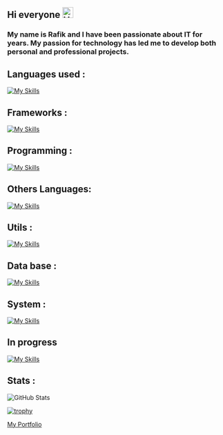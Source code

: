 ## Hi everyone  <img src="https://raw.githubusercontent.com/Tarikul-Islam-Anik/Animated-Fluent-Emojis/master/Emojis/Smilies/Hear-No-Evil%20Monkey.png" alt="Hear-No-Evil Monkey" width="25" height="25" />
###  My name is Rafik and I have been passionate about IT for years. My passion for technology has led me to develop both personal and professional projects.
## Languages used : 
[![My Skills](https://skillicons.dev/icons?i=js,html,css)](https://skillicons.dev)
## Frameworks : 
[![My Skills](https://skillicons.dev/icons?i=angular,nestjs,symfony,laravel,dotnet,spring,vue)](https://skillicons.dev)
## Programming :
[![My Skills](https://skillicons.dev/icons?i=c,cs,cpp)](https://skillicons.dev)
## Others Languages:
[![My Skills](https://skillicons.dev/icons?i=php,kotlin,java)](https://skillicons.dev)
## Utils :
[![My Skills](https://skillicons.dev/icons?i=git,docker)](https://skillicons.dev)
## Data base :
[![My Skills](https://skillicons.dev/icons?i=mysql,mongodb,sqlite)](https://skillicons.dev)
## System :
[![My Skills](https://skillicons.dev/icons?i=linux)](https://skillicons.dev)
## In progress
[![My Skills](https://skillicons.dev/icons?i=kubernetes,aws,gcp,nuxtjs)](https://skillicons.dev)


## Stats : 
![GitHub Stats](https://github-readme-streak-stats.herokuapp.com/?user=Rafiklatrikdu69&theme=default&hide_border=true)


[![trophy](https://github-profile-trophy.vercel.app/?username=Rafiklatrikdu69&theme=light)](https://github.com/Rafiklatrikdu69/github-profile-trophy)

[My Portfolio](https://portfolio-nuxt-ten-rho.vercel.app/)
